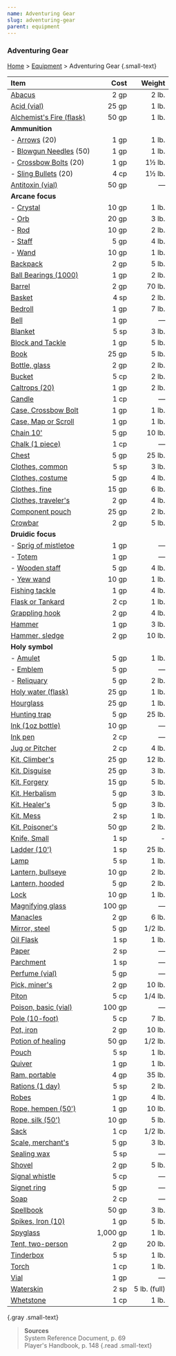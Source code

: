 ```yaml
---
name: Adventuring Gear
slug: adventuring-gear
parent: equipment
---
```

### Adventuring Gear
[Home](dm-operations-center) > [Equipment](equipment-menu) > Adventuring Gear {.small-text}

| Item                                                   |   Cost   |       Weight |
| :----------------------------------------------------- | -------: | -----------: |
| [Abacus](/item/abacus)                                 |     2 gp |        2 lb. |
| [Acid (vial)](/item/acid-vial)                         |    25 gp |        1 lb. |
| [Alchemist's Fire (flask)](/item/alchemists-fire-flask)|    50 gp |        1 lb. |
| **Ammunition**                                                                 |||
| - [Arrows](/item/arrows) (20)                          |     1 gp |        1 lb. |
| - [Blowgun Needles](/item/blowgun-needles) (50)        |     1 gp |        1 lb. |
| - [Crossbow Bolts](/item/crossbow-bolts) (20)          |     1 gp |       1½ lb. |
| - [Sling Bullets](/item/sling-bullets) (20)            |     4 cp |       1½ lb. |
| [Antitoxin (vial)](/item/antitoxin)                    |    50 gp |            — |
| **Arcane focus**                                                               |||
| - [Crystal](/item/crystal)                             |    10 gp |        1 lb. |
| - [Orb](/item/orb)                                     |    20 gp |        3 lb. |
| - [Rod](/item/rod)                                     |    10 gp |        2 lb. |
| - [Staff](/item/staff)                                 |     5 gp |        4 lb. |
| - [Wand](/item/wand)                                   |    10 gp |        1 lb. |
| [Backpack](/item/backpack)                             |     2 gp |        5 lb. |
| [Ball Bearings (1000)](/item/ball-bearings-bag-of-1000)|     1 gp |        2 lb. |
| [Barrel](/item/barrel)                                 |     2 gp |       70 lb. |
| [Basket](/item/basket)                                 |     4 sp |        2 lb. |
| [Bedroll](/item/bedroll)                               |     1 gp |        7 lb. |
| [Bell](/item/bell)                                     |     1 gp |            — |
| [Blanket](/item/blanket)                               |     5 sp |        3 lb. |
| [Block and Tackle](/item/block-and-tackle)             |     1 gp |        5 lb. |
| [Book](/item/book)                                     |    25 gp |        5 lb. |
| [Bottle, glass](/item/bottle-glass)                    |     2 gp |        2 lb. |
| [Bucket](/item/bucket)                                 |     5 cp |        2 lb. |
| [Caltrops (20)](/item/caltrops-bag-of-20)              |     1 gp |        2 lb. |
| [Candle](/item/candle)                                 |     1 cp |            — |
| [Case, Crossbow Bolt](/item/case-crossbow-bolt)        |     1 gp |        1 lb. |
| [Case, Map or Scroll](/item/case-map-or-scroll)        |     1 gp |        1 lb. |
| [Chain 10'](/item/chain-10-feet)                       |     5 gp |       10 lb. |
| [Chalk (1 piece)](/item/chalk-1-piece)                 |     1 cp |            — |
| [Chest](/item/chest)                                   |     5 gp |       25 lb. |
| [Clothes, common](/item/clothes-common)                |     5 sp |        3 lb. |
| [Clothes, costume](/item/clothes-costume)              |     5 gp |        4 lb. |
| [Clothes, fine](/item/clothes-fine)                    |    15 gp |        6 lb. |
| [Clothes, traveler's](/item/clothes-travelers)         |     2 gp |        4 lb. |
| [Component pouch](/item/component-pouch)               |    25 gp |        2 lb. |
| [Crowbar](/item/crowbar)                               |     2 gp |        5 lb. |
| **Druidic focus**                                                              |||
| - [Sprig of mistletoe](/item/sprig-of-mistletoe)       |     1 gp |            — |
| - [Totem](/item/totem)                                 |     1 gp |            — |
| - [Wooden staff](/item/wooden-staff)                   |     5 gp |        4 lb. |
| - [Yew wand](/item/yew-wand)                           |    10 gp |        1 lb. |
| [Fishing tackle](/item/fishing-tackle)                 |     1 gp |        4 lb. |
| [Flask or Tankard](/item/flask-or-tankard)             |     2 cp |        1 lb. |
| [Grappling hook](/item/grappling-hook)                 |     2 gp |        4 lb. |
| [Hammer](/item/hammer)                                 |     1 gp |        3 lb. |
| [Hammer, sledge](/item/hammer-sledge)                  |     2 gp |       10 lb. |
| **Holy symbol**                                                                |||
| - [Amulet](/item/amulet)                               |     5 gp |        1 lb. |
| - [Emblem](/item/emblem)                               |     5 gp |            — |
| - [Reliquary](/item/reliquary)                         |     5 gp |        2 lb. |
| [Holy water (flask)](/item/holy-water-flask)           |    25 gp |        1 lb. |
| [Hourglass](/item/hourglass)                           |    25 gp |        1 lb. |
| [Hunting trap](/item/hunting-trap)                     |     5 gp |       25 lb. |
| [Ink (1oz bottle)](/item/ink-1-oz-bottle)              |    10 gp |            — |
| [Ink pen](/item/ink-pen)                               |     2 cp |            — |
| [Jug or Pitcher](/item/jug-or-pitcher)                 |     2 cp |        4 lb. |
| [Kit, Climber's](/item/climbers-kit)                   |    25 gp |       12 lb. |
| [Kit, Disguise](/item/disguise-kit)                    |    25 gp |        3 lb. |
| [Kit, Forgery](/item/forgery-kit)                      |    15 gp |        5 lb. |
| [Kit, Herbalism](/item/herbalism-kit)                  |     5 gp |        3 lb. |
| [Kit, Healer's](/item/healers-kit)                     |     5 gp |        3 lb. |
| [Kit, Mess](/item/mess-kit)                            |     2 sp |        1 lb. |
| [Kit, Poisoner's](/item/poisoners-kit)                 |    50 gp |        2 lb. |
| [Knife, Small](/item/small-knife)                      |     1 sp |            - |
| [Ladder (10')](/item/ladder-10-foot)                   |     1 sp |       25 lb. |
| [Lamp](/item/lamp)                                     |     5 sp |        1 lb. |
| [Lantern, bullseye](/item/lantern-bullseye)            |    10 gp |        2 lb. |
| [Lantern, hooded](/item/lantern-hooded)                |     5 gp |        2 lb. |
| [Lock](/item/lock)                                     |    10 gp |        1 lb. |
| [Magnifying glass](/item/magnifying-glass)             |   100 gp |            — |
| [Manacles](/item/manacles)                             |     2 gp |        6 lb. |
| [Mirror, steel](/item/mirror-steel)                    |     5 gp |      1/2 lb. |
| [Oil Flask](/item/oil-flask)                           |     1 sp |        1 lb. |
| [Paper](/item/paper-one-sheet)                         |     2 sp |            — |
| [Parchment](/item/parchment-one-sheet)                 |     1 sp |            — |
| [Perfume (vial)](/item/perfume-vial)                   |     5 gp |            — |
| [Pick, miner's](/item/miners-pick)                     |     2 gp |       10 lb. |
| [Piton](/item/piton)                                   |     5 cp |      1/4 lb. |
| [Poison, basic (vial)](/item/poison-basic-vial)        |   100 gp |            — |
| [Pole (10-foot)](/item/pole-10-foot)                   |     5 cp |        7 lb. |
| [Pot, iron](/item/pot-iron)                            |     2 gp |       10 lb. |
| [Potion of healing](/item/potion-of-healing)           |    50 gp |      1/2 lb. |
| [Pouch](/item/pouch)                                   |     5 sp |        1 lb. |
| [Quiver](/item/quiver)                                 |     1 gp |        1 lb. |
| [Ram, portable](/item/ram-portable)                    |     4 gp |       35 lb. |
| [Rations (1 day)](/item/rations-1-day)                 |     5 sp |        2 lb. |
| [Robes](/item/robes)                                   |     1 gp |        4 lb. |
| [Rope, hempen (50')](/item/rope-hempen-50-feet)        |     1 gp |       10 lb. |
| [Rope, silk (50')](/item/rope-silk-50-feet)            |    10 gp |        5 lb. |
| [Sack](/item/sack)                                     |     1 cp |      1/2 lb. |
| [Scale, merchant's](/item/merchants-scale)             |     5 gp |        3 lb. |
| [Sealing wax](/item/sealing-wax)                       |     5 sp |            — |
| [Shovel](/item/shovel)                                 |     2 gp |        5 lb. |
| [Signal whistle](/item/signal-whistle)                 |     5 cp |            — |
| [Signet ring](/item/signet-ring)                       |     5 gp |            — |
| [Soap](/item/soap)                                     |     2 cp |            — |
| [Spellbook](/item/spellbook)                           |    50 gp |        3 lb. |
| [Spikes, Iron (10)](/item/spikes-iron-10)              |     1 gp |        5 lb. |
| [Spyglass](/item/spyglass)                             | 1,000 gp |        1 lb. |
| [Tent, two-person](/item/tent-two-person)              |     2 gp |       20 lb. |
| [Tinderbox](/item/tinderbox)                           |     5 sp |        1 lb. |
| [Torch](/item/torch)                                   |     1 cp |        1 lb. |
| [Vial](/item/vial)                                     |     1 gp |            — |
| [Waterskin](/item/waterskin)                           |     2 sp | 5 lb. (full) |
| [Whetstone](/item/whetstone)                           |     1 cp |        1 lb. |
{.gray .small-text}

> **Sources** <br/>
> System Reference Document, p. 69<br/>
> Player's Handbook, p. 148
{.read .small-text}